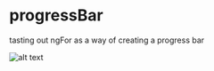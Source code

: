 # progressBar
tasting out ngFor as a way of creating a progress bar

![alt text](https://github.com/[username]/[reponame]/blob/[branch]/image.jpg?raw=true)
